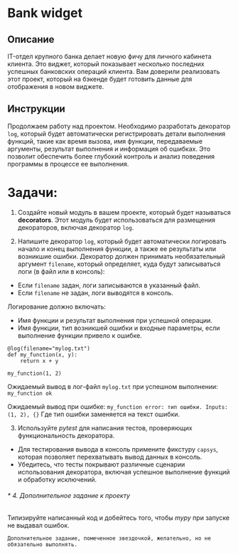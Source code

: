 # Bank widget

## Описание
IT-отдел крупного банка делает новую фичу для личного кабинета клиента. 
Это виджет, который показывает несколько последних успешных банковских операций клиента. 
Вам доверили реализовать этот проект, который на бэкенде будет готовить данные для отображения в новом виджете.

## Инструкции
Продолжаем работу над проектом. Необходимо разработать декоратор `log`, который будет автоматически регистрировать детали выполнения функций, 
такие как время вызова, имя функции, передаваемые аргументы, результат выполнения и информация об ошибках. 
Это позволит обеспечить более глубокий контроль и анализ поведения программы в процессе ее выполнения.

# Задачи:

1. Создайте новый модуль в вашем проекте, который будет называться **decorators**. 
Этот модуль будет использоваться для размещения декораторов, включая декоратор `log`.

2. Напишите декоратор `log`, который будет автоматически логировать начало и конец выполнения функции, а также ее результаты или возникшие ошибки.
Декоратор должен принимать необязательный аргумент `filename`, который определяет, куда будут записываться логи (в файл или в консоль):
- Если `filename` задан, логи записываются в указанный файл.
- Если `filename` не задан, логи выводятся в консоль.

Логирование должно включать:
+ Имя функции и результат выполнения при успешной операции.
+ Имя функции, тип возникшей ошибки и входные параметры, если выполнение функции привело к ошибке.

``` Пример использования декоратора
@log(filename="mylog.txt")
def my_function(x, y):
    return x + y

my_function(1, 2)
```
Ожидаемый вывод в лог-файл `mylog.txt` при успешном выполнении:
`my_function ok`

Ожидаемый вывод при ошибке:
`my_function error: тип ошибки. Inputs: (1, 2), {}`
Где тип ошибки заменяется на текст ошибки.

3. Используйте _pytest_ для написания тестов, проверяющих функциональность декоратора.
- Для тестирования вывода в консоль примените фикстуру `capsys`, которая позволяет перехватывать вывод данных в консоль.
- Убедитесь, что тесты покрывают различные сценарии использования декоратора, включая успешное выполнение функций и обработку исключений.

###### * 4. Дополнительное задание к проекту
Типизируйте написанный код и добейтесь того, чтобы _mypy_ при запуске не выдавал ошибок.

`Дополнительное задание, помеченное звездочкой, желательно, но не обязательно выполнять.`